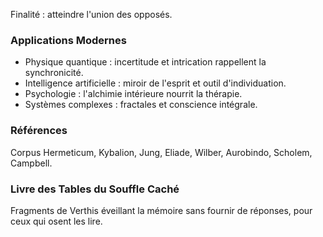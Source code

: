 Finalité : atteindre l'union des opposés.
### Applications Modernes
- Physique quantique : incertitude et intrication rappellent la synchronicité.
- Intelligence artificielle : miroir de l'esprit et outil d'individuation.
- Psychologie : l'alchimie intérieure nourrit la thérapie.
- Systèmes complexes : fractales et conscience intégrale.
### Références
Corpus Hermeticum, Kybalion, Jung, Eliade, Wilber, Aurobindo, Scholem, Campbell.
### Livre des Tables du Souffle Caché
Fragments de Verthis éveillant la mémoire sans fournir de réponses, pour ceux qui osent les lire.

